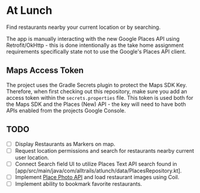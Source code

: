 # At Lunch

Find restaurants nearby your current location or by searching.

The app is manually interacting with the new Google Places API using Retrofit/OkHttp - this is done intentionally as the
take home assignment requirements specifically state not to use the Google's Places API client.

## Maps Access Token

The project uses the Gradle Secrets plugin to protect the Maps SDK Key. Therefore, when first checking out this
repository, make sure you add an access token within the `secrets.properties` file. This token is used both for the Maps
SDK and the Places (New) API - the key will need to have both APIs enabled from the projects Google Console.

## TODO

- [ ] Display Restaurants as Markers on map.
- [ ] Request location permissions and search for restaurants nearby current user location.
- [ ] Connect Search field UI to utilize Places Text API search found
  in [app/src/main/java/com/alltrails/atlunch/data/PlacesRepository.kt].
- [ ] Implement [Place Photo API](https://developers.google.com/maps/documentation/places/android-sdk/place-photos) and
  load restaurant images using Coil.
- [ ] Implement ability to bookmark favorite restaurants.
